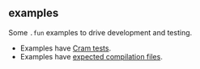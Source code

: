 ## examples

Some `.fun` examples to drive development and testing.

- Examples have [Cram tests](../evaluation).
- Examples have [expected compilation files](../../compile-examples/expected).
